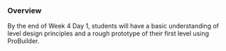 ### Overview
By the end of Week 4 Day 1, students will have a basic understanding of level design principles and a rough prototype of their first level using ProBuilder.